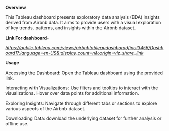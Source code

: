 **Overview**

This Tableau dashboard presents exploratory data analysis (EDA) insights derived from Airbnb data. It aims to provide users with a visual exploration 
of key trends, patterns, and insights within the Airbnb dataset.

**Link For dashboard**-

_https://public.tableau.com/views/airbnbtableaudashboradfinal3456/Dashboard1?:language=en-US&:display_count=n&:origin=viz_share_link_

**Usage**

Accessing the Dashboard: Open the Tableau dashboard using the provided link.

Interacting with Visualizations: Use filters and tooltips to interact with the visualizations. Hover over data points for additional information.

Exploring Insights: Navigate through different tabs or sections to explore various aspects of the Airbnb dataset.

Downloading Data: download the underlying dataset for further analysis or offline use.
